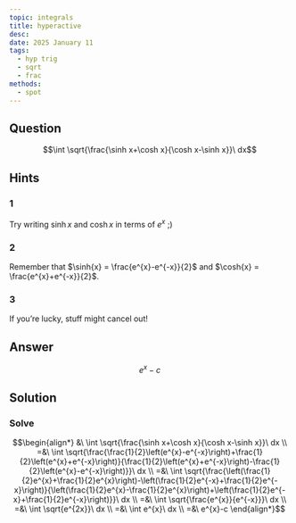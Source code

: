 ```yaml
---
topic: integrals
title: hyperactive
desc: 
date: 2025 January 11
tags:
  - hyp trig
  - sqrt
  - frac
methods:
  - spot
---
```



## Question
```math
\int \sqrt{\frac{\sinh x+\cosh x}{\cosh x-\sinh x}}\ dx
```


## Hints

### 1
Try writing $\sinh{x}$ and $\cosh{x}$ in terms of $e^x$ ;)

### 2
Remember that $\sinh{x} = \frac{e^{x}-e^{-x}}{2}$ and $\cosh{x} = \frac{e^{x}+e^{-x}}{2}$.

### 3
If you’re lucky, stuff might cancel out!


## Answer
```math
e^{x}-c
```


## Solution

### Solve
```math
\begin{align*}
  &\ \int \sqrt{\frac{\sinh x+\cosh x}{\cosh x-\sinh x}}\ dx
  \\ =&\ \int \sqrt{\frac{\frac{1}{2}\left(e^{x}-e^{-x}\right)+\frac{1}{2}\left(e^{x}+e^{-x}\right)}{\frac{1}{2}\left(e^{x}+e^{-x}\right)-\frac{1}{2}\left(e^{x}-e^{-x}\right)}}\ dx
  \\ =&\ \int \sqrt{\frac{\left(\frac{1}{2}e^{x}+\frac{1}{2}e^{x}\right)-\left(\frac{1}{2}e^{-x}+\frac{1}{2}e^{-x}\right)}{\left(\frac{1}{2}e^{x}-\frac{1}{2}e^{x}\right)+\left(\frac{1}{2}e^{-x}+\frac{1}{2}e^{-x}\right)}}\ dx
  \\ =&\ \int \sqrt{\frac{e^{x}}{e^{-x}}}\ dx
  \\ =&\ \int \sqrt{e^{2x}}\ dx
  \\ =&\ \int e^{x}\ dx
  \\ =&\ e^{x}-c
\end{align*}
```
